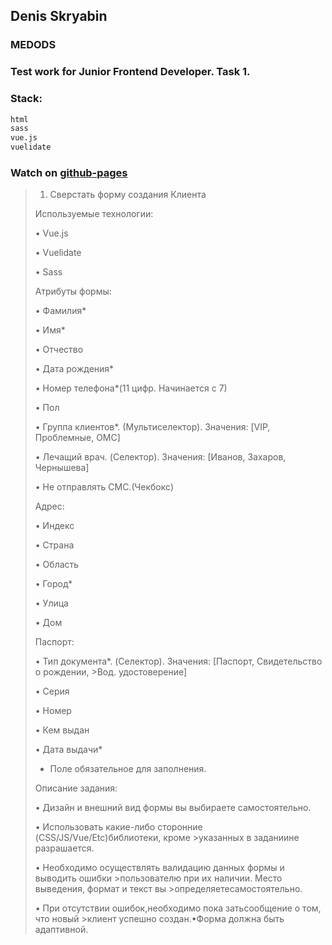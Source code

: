 ## Denis Skryabin
### MEDODS
### Test work for Junior Frontend Developer. Task 1.

### Stack:
```sh
html
sass
vue.js
vuelidate
```

### Watch on [github-pages](https://sden4.github.io/medodo_test_work_1/)



>1. Сверстать форму создания Клиента
>
>
>Используемые технологии:
>
>•  Vue.js
>
>•  Vuelidate
>
>•  Sass
>
>
>Атрибуты формы:
>
>•  Фамилия*
>
>•  Имя*
>
>•  Отчество
>
>•  Дата рождения*
>
>•  Номер телефона*(11 цифр. Начинается с 7)
>
>•  Пол
>
>•  Группа клиентов*. (Мультиселектор). Значения: [VIP, Проблемные, ОМС]
>
>•  Лечащий врач. (Cелектор). Значения: [Иванов, Захаров, Чернышева]
>
>•  Не отправлять СМС.(Чекбокс)
>
>Адрес:
>
>•  Индекс
>
>•  Страна 
>
>•  Область
>
>•  Город*
>
>•  Улица
>
>•  Дом 
>
>Паспорт:
>
>•  Тип документа*. (Cелектор). Значения: [Паспорт, Свидетельство о рождении, >Вод. удостоверение]
>
>•  Серия 
>
>•  Номер 
>
>•  Кем выдан 
>
>•  Дата выдачи*
>
>* Поле обязательное для заполнения.
>
>Описание задания:
>
>•  Дизайн и внешний вид формы вы выбираете самостоятельно.
>
>•  Использовать какие-либо сторонние (CSS/JS/Vue/Etc)библиотеки, кроме >указанных в заданиине разрашается. 
>
>•  Необходимо осуществлять валидацию данных формы и выводить ошибки >пользователю при их наличии. Место выведения, формат и текст    вы >определяетесамостоятельно.
>
>•  При отсутствии ошибок,необходимо пока  затьсообщение о том, что новый >клиент успешно создан.•Форма должна быть адаптивной.

<!-- 
github pages
git add dist && git commit -m "Initial dist subtree commit"
git subtree push --prefix dist origin gh-pages
 -->